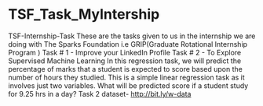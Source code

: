 # TSF_Task_MyIntership
TSF-Internship-Task These are the tasks given to us in the internship we are doing with The Sparks Foundation i.e GRIP(Graduate Rotational Internship Program )  Task # 1 - Improve your LinkedIn Profile Task # 2 - To Explore Supervised Machine Learning In this regression task, we will predict the percentage of marks that a student is expected to score based upon the number of hours they studied. This is a simple linear regression task as it involves just two variables. What will be predicted score if a student study for 9.25 hrs in a day?  Task 2 dataset- http://bit.ly/w-data

